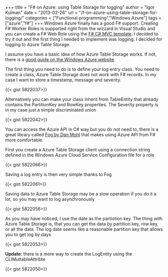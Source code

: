 +++
title = "F# on Azure: using Table Storage for logging"
author = "Igor Kulman"
date = "2013-02-26"
url = "/f-on-azure-using-table-storage-for-logging/"
categories = ["Functional programming","Windows Azure"]
tags = ["azure","f#"]
+++
Windows Azure finally has a good F# support. Creating F# Worker Roles is supported right from the wizzard in Visual Studio and you can create a F# Web Role using the [F# C# MVC template][1]. I decided to try it out and the first thing I needed to implement was logging. I decided for logging to Azure Table Storage.

I assume you have a basic idea of how Azure Table Storage works. If not, there is a [good guide on the Windows Azure website][2].

The first thing you need to do is to define your log entry class. You need to create a class, Azure Table Storage does not work with F# records. In my case I want to store a timestamp, message and severity. 

{{< gist 5822037>}}

<!--more-->

Alternatively you can make your class inherit from TableEntity that already contains the PartitionKey and RowKey properties. The Severity property is in my case just a simple discriminated union

{{< gist 5822042>}}

You can access the Azure API in C# way but you do not need to, there is a great library called [Fog by Dan Mohl][3] that makes using Azure API from F# more comfortable.

First you create a Azure Table Storage client using a connection string defined in the Windows Azure Cloud Service Configuration file for a role

{{< gist 5822066>}}

Saving a log entry is then very simple thanks to Fog

{{< gist 5822061>}}

Saving data to Azure Table Storage may be a slow operation if you do it a lot, so you may want to log asynchronously

{{< gist 5822056>}}

As you may have noticed, I use the date as the partiotion key. The thing with Azure Table Storage is, that you can get the data by partition key, row key, or all the data. The log date seems like a reasonable partition key that allows you to get log by days

{{< gist 5822053>}}

**Update:** there is a more way to create the LogEntity using the CLIMuttableAttribte

{{< gist 5822050>}}

 [1]: http://visualstudiogallery.msdn.microsoft.com/3d2bf938-fc9e-403c-90b3-8de27dc23095
 [2]: http://www.windowsazure.com/en-us/develop/net/how-to-guides/table-services/
 [3]: http://dmohl.github.com/Fog/
